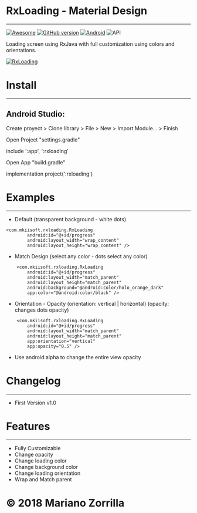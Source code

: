 # RxLoading - Material Design
_______________
[![Awesome](https://cdn.rawgit.com/sindresorhus/awesome/d7305f38d29fed78fa85652e3a63e154dd8e8829/media/badge.svg)](https://github.com/mkiisoft/RxLoading) [![GitHub version](https://d25lcipzij17d.cloudfront.net/badge.svg?id=gh&type=6&v=1.0b&x2=0)](https://github.com/mkiisoft/JokeGenerator) [![Android](https://img.shields.io/badge/language-Android-blue.svg)](https://github.com/mkiisoft/JokeGenerator) ![API](https://img.shields.io/badge/API-22%2B-brightgreen.svg?style=flat)

Loading screen using RxJava with full customization using colors and orientations.

[![RxLoading](https://image.ibb.co/ktepbd/Rx_Loading.gif)](https://github.com/mkiisoft/RxLoading)

# Install
_______________

## Android Studio:

Create proyect > Clone library > File > New > Import Module... > Finish

Open Project "settings.gradle"

include ':app', ':rxloading'

Open App "build.gradle"

implementation project(':rxloading')

# Examples
_______________

- Default (transparent background - white dots)

```
<com.mkiisoft.rxloading.RxLoading
        android:id="@+id/progress"
        android:layout_width="wrap_content"
        android:layout_height="wrap_content" />
```

- Match Design (select any color - dots select any color)

```
    <com.mkiisoft.rxloading.RxLoading
        android:id="@+id/progress"
        android:layout_width="match_parent"
        android:layout_height="match_parent"
        android:background="@android:color/holo_orange_dark"
        app:color="@android:color/black" />
```

- Orientation - Opacity (orientation: vertical | horizontal) (opacity: changes dots opacity)
```
    <com.mkiisoft.rxloading.RxLoading
        android:id="@+id/progress"
        android:layout_width="match_parent"
        android:layout_height="match_parent"
        app:orientation="vertical"
        app:opacity="0.5" />
```

- Use android:alpha to change the entire view opacity

# Changelog
_______________

- First Version v1.0

# Features
_______________

* Fully Customizable
* Change opacity
* Change loading color
* Change background color
* Change loading orientation
* Wrap and Match parent

# © 2018 Mariano Zorrilla
